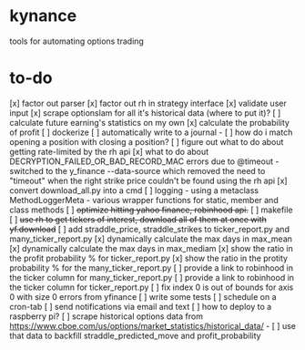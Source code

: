 # kynance
tools for automating options trading

# to-do
[x] factor out parser
[x] factor out rh in strategy interface
[x] validate user input
[x] scrape optionslam for all it's historical data (where to put it)?
[ ] calculate future earning's statistics on my own
[x] calculate the probability of profit
[ ] dockerize
[ ] automatically write to a journal
    - [ ] how do i match opening a position with closing a position?
[ ] figure out what to do about getting rate-limited by the rh api
[x] what to do about DECRYPTION_FAILED_OR_BAD_RECORD_MAC errors due to @timeout
    - switched to the y_finance --data-source which removed the need to "timeout" when the right strike price couldn't be found using the rh api
[x] convert download_all.py into a cmd
[ ] logging
    - using a metaclass MethodLoggerMeta
    - various wrapper functions for static, member and class methods
[ ] ~~optimize hitting yahoo finance, robinhood api.~~
[ ] makefile
[ ] ~~use rh to get tickers of interest, download all of them at once with yf.download~~
[ ] add straddle_price, straddle_strikes to ticker_report.py and many_ticker_report.py
[x] dynamically calculate the max days in max_mean
[x] dynamically calculate the max days in max_mediam
[x] show the ratio in the profit probability % for ticker_report.py
[x] show the ratio in the protity probability % for the many_ticker_report.py
[ ] provide a link to robinhood in the ticker column for many_ticker_report.py
[ ] provide a link to robinhood in the ticker column for ticker_report.py
[ ] fix index 0 is out of bounds for axis 0 with size 0 errors from yfinance
[ ] write some tests
[ ] schedule on a cron-tab
[ ] send notifications via email and text
[ ] how to deploy to a raspberry pi?
[ ] scrape historical options data from https://www.cboe.com/us/options/market_statistics/historical_data/
    - [ ] use that data to backfill straddle_predicted_move and profit_probability